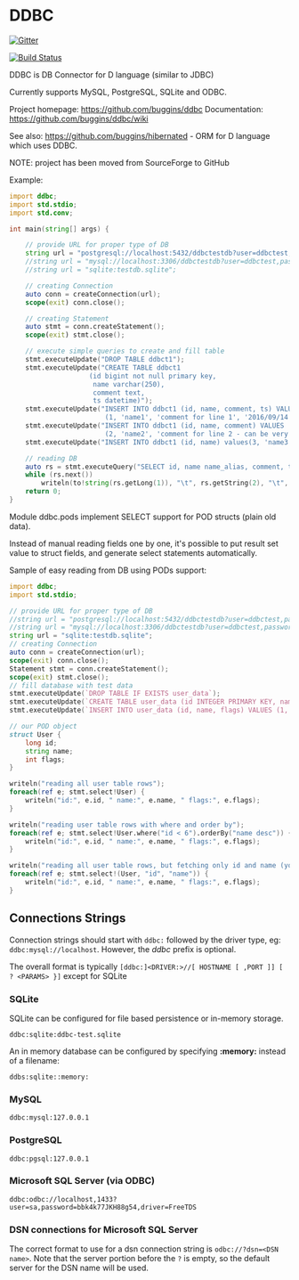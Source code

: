 DDBC
====

[![Gitter](https://badges.gitter.im/Join%20Chat.svg)](https://gitter.im/buggins/ddbc?utm_source=badge&utm_medium=badge&utm_campaign=pr-badge&utm_content=badge)

[![Build Status](https://travis-ci.org/buggins/ddbc.svg?branch=master)](https://travis-ci.org/buggins/ddbc)

DDBC is DB Connector for D language (similar to JDBC)

Currently supports MySQL, PostgreSQL, SQLite and ODBC.

Project homepage: https://github.com/buggins/ddbc
Documentation: https://github.com/buggins/ddbc/wiki


See also: https://github.com/buggins/hibernated - ORM for D language which uses DDBC.


NOTE: project has been moved from SourceForge to GitHub


Example:

```d
import ddbc;
import std.stdio;
import std.conv;

int main(string[] args) {

    // provide URL for proper type of DB
    string url = "postgresql://localhost:5432/ddbctestdb?user=ddbctest,password=ddbctestpass,ssl=true";
    //string url = "mysql://localhost:3306/ddbctestdb?user=ddbctest,password=ddbctestpass";
    //string url = "sqlite:testdb.sqlite";

    // creating Connection
    auto conn = createConnection(url);
    scope(exit) conn.close();

    // creating Statement
    auto stmt = conn.createStatement();
    scope(exit) stmt.close();

    // execute simple queries to create and fill table
    stmt.executeUpdate("DROP TABLE ddbct1");
    stmt.executeUpdate("CREATE TABLE ddbct1 
                    (id bigint not null primary key, 
                     name varchar(250),
                     comment text,
                     ts datetime)");
    stmt.executeUpdate("INSERT INTO ddbct1 (id, name, comment, ts) VALUES
                        (1, 'name1', 'comment for line 1', '2016/09/14 15:24:01')");
    stmt.executeUpdate("INSERT INTO ddbct1 (id, name, comment) VALUES
                        (2, 'name2', 'comment for line 2 - can be very long')");
    stmt.executeUpdate("INSERT INTO ddbct1 (id, name) values(3, 'name3')"); // comment is null here

    // reading DB
    auto rs = stmt.executeQuery("SELECT id, name name_alias, comment, ts FROM ddbct1 ORDER BY id");
    while (rs.next())
        writeln(to!string(rs.getLong(1)), "\t", rs.getString(2), "\t", rs.getString(3), "\t", rs.getString(4));
    return 0;
}
```

Module ddbc.pods implement SELECT support for POD structs (plain old data).

Instead of manual reading fields one by one, it's possible to put result set value to struct fields, 
and generate select statements automatically.

Sample of easy reading from DB using PODs support:


```d
import ddbc;
import std.stdio;

// provide URL for proper type of DB
//string url = "postgresql://localhost:5432/ddbctestdb?user=ddbctest,password=ddbctestpass,ssl=true";
//string url = "mysql://localhost:3306/ddbctestdb?user=ddbctest,password=ddbctestpass";
string url = "sqlite:testdb.sqlite";
// creating Connection
auto conn = createConnection(url);
scope(exit) conn.close();
Statement stmt = conn.createStatement();
scope(exit) stmt.close();
// fill database with test data
stmt.executeUpdate(`DROP TABLE IF EXISTS user_data`);
stmt.executeUpdate(`CREATE TABLE user_data (id INTEGER PRIMARY KEY, name VARCHAR(255) NOT NULL, flags int null)`);
stmt.executeUpdate(`INSERT INTO user_data (id, name, flags) VALUES (1, 'John', 5), (2, 'Andrei', 2), (3, 'Walter', 2), (4, 'Rikki', 3), (5, 'Iain', 0), (6, 'Robert', 1)`);

// our POD object
struct User {
    long id;
    string name;
    int flags;
}

writeln("reading all user table rows");
foreach(ref e; stmt.select!User) {
    writeln("id:", e.id, " name:", e.name, " flags:", e.flags);
}

writeln("reading user table rows with where and order by");
foreach(ref e; stmt.select!User.where("id < 6").orderBy("name desc")) {
    writeln("id:", e.id, " name:", e.name, " flags:", e.flags);
}

writeln("reading all user table rows, but fetching only id and name (you will see default value 0 in flags field)");
foreach(ref e; stmt.select!(User, "id", "name")) {
    writeln("id:", e.id, " name:", e.name, " flags:", e.flags);
}
```

## Connections Strings

Connection strings should start with `ddbc:` followed by the driver type, eg: `ddbc:mysql://localhost`. However, the _ddbc_ prefix is optional.

The overall format is typically `[ddbc:]<DRIVER:>//[ HOSTNAME [ ,PORT ]] [ ? <PARAMS> }]` except for SQLite

### SQLite

SQLite can be configured for file based persistence or in-memory storage.

```
ddbc:sqlite:ddbc-test.sqlite
```

An in memory database can be configured by specifying **:memory:** instead of a filename:

```
ddbs:sqlite::memory:
```

### MySQL

```
ddbc:mysql:127.0.0.1
```

### PostgreSQL

```
ddbc:pgsql:127.0.0.1
```

### Microsoft SQL Server (via ODBC)

```
ddbc:odbc://localhost,1433?user=sa,password=bbk4k77JKH88g54,driver=FreeTDS
```

### DSN connections for Microsoft SQL Server
The correct format to use for a dsn connection string is `odbc://?dsn=<DSN name>`.
Note that the server portion before the `?` is empty, so the default server for
the DSN name will be used.
